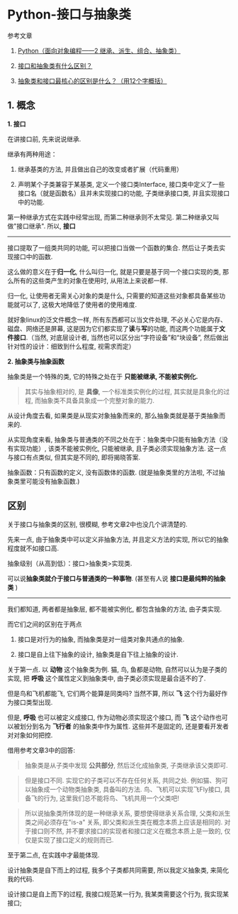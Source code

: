 # Python-接口与抽象类

参考文章

1. [Python（面向对象编程——2 继承、派生、组合、抽象类）](https://www.cnblogs.com/zihe/p/7111092.html)

2. [接口和抽象类有什么区别？](https://www.zhihu.com/question/20149818)

3. [抽象类和接口最核心的区别是什么？（用12个字概括）](https://www.zhihu.com/question/28887491)

## 1. 概念

**1. 接口**

在讲接口前, 先来说说继承.

继承有两种用途：

1. 继承基类的方法, 并且做出自己的改变或者扩展（代码重用）

2. 声明某个子类兼容于某基类, 定义一个接口类Interface, 接口类中定义了一些接口名（就是函数名）且并未实现接口的功能, 子类继承接口类, 并且实现接口中的功能.

第一种继承方式在实践中经常出现, 而第二种继承则不太常见. 第二种继承又叫做"接口继承". 所以, **接口**

------

接口提取了一组类共同的功能, 可以把接口当做一个函数的集合. 然后让子类去实现接口中的函数. 

这么做的意义在于**归一化**, 什么叫归一化, 就是只要是基于同一个接口实现的类, 那么所有的这些类产生的对象在使用时, 从用法上来说都一样. 

归一化, 让使用者无需关心对象的类是什么, 只需要的知道这些对象都具备某些功能就可以了, 这极大地降低了使用者的使用难度. 

就好象linux的泛文件概念一样, 所有东西都可以当文件处理, 不必关心它是内存、磁盘、网络还是屏幕, 这是因为它们都实现了**读**与**写**的功能, 而这两个功能属于**文件接口**.（当然, 对底层设计者, 当然也可以区分出“字符设备”和“块设备”, 然后做出针对性的设计：细致到什么程度, 视需求而定）

**2. 抽象类与抽象函数**

抽象类是一个特殊的类, 它的特殊之处在于 **只能被继承, 不能被实例化.**

> 其实与抽象相对的, 是 **具像**, 一个标准类实例化的过程, 其实就是具象化的过程, 而抽象类不具备具象成一个完整对象的能力.

从设计角度去看, 如果类是从现实对象抽象而来的, 那么抽象类就是基于类抽象而来的. 

从实现角度来看, 抽象类与普通类的不同之处在于：抽象类中只能有抽象方法（没有实现功能）, 该类不能被实例化, 只能被继承, 且子类必须实现抽象方法. 这一点与接口有点类似, 但其实是不同的, 即将揭晓答案.

抽象函数：只有函数的定义, 没有函数体的函数. (就是抽象类里的方法啦, 不过抽象类里可能没有抽象函数.)

## 区别

关于接口与抽象类的区别, 很模糊, 参考文章2中也没几个讲清楚的.

先来一点, 由于抽象类中可以定义非抽象方法, 并且定义方法的实现, 所以它的抽象程度就不如接口高. 

抽象级别（从高到低）：接口>抽象类>实现类. 

可以说**抽象类就介于接口与普通类的一种事物**. (甚至有人说 **接口是最纯粹的抽象类** )

------

我们都知道, 两者都是抽象层, 都不能被实例化, 都包含抽象的方法, 由子类实现.

而它们之间的区别在于两点

1. 接口是对行为的抽象, 而抽象类是对一组类对象共通点的抽象.

2. 接口是自上往下抽象的设计, 抽象类是自下往上抽象的设计.

关于第一点. 以 **动物** 这个抽象类为例. 猫, 鸟, 鱼都是动物, 自然可以认为是子类的实现, 把 **呼吸** 这个属性定义到抽象类中, 由子类必须实现是最合适不的了. 

但是鸟和飞机都能飞, 它们两个能算是同类吗? 当然不算, 所以 **飞** 这个行为最好作为接口类型出现.

但是, **呼吸** 也可以被定义成接口, 作为动物必须实现这个接口, 而 **飞** 这个动作也可以被划分到名为 **飞行者** 的抽象类中作为属性. 这些并不是固定的, 还是要看开发者对对象如何把控.

借用参考文章3中的回答:

> 抽象类是从子类中发现 **公共部分**, 然后泛化成抽象类, 子类继承该父类即可.

> 但是接口不同. 实现它的子类可以不存在任何关系, 共同之处. 例如猫、狗可以抽象成一个动物类抽象类, 具备叫的方法. 鸟、飞机可以实现飞Fly接口, 具备飞的行为, 这里我们总不能将鸟、飞机共用一个父类吧! 

> 所以说抽象类所体现的是一种继承关系, 要想使得继承关系合理, 父类和派生类之间必须存在"is-a" 关系, 即父类和派生类在概念本质上应该是相同的. 对于接口则不然, 并不要求接口的实现者和接口定义在概念本质上是一致的,  仅仅是实现了接口定义的规则而已. 

至于第二点, 在实践中才最能体现.

设计抽象类是自下而上的过程, 我多个子类都共同需要, 所以我定义抽象类, 来简化我的代码.

设计接口是自上而下的过程, 我接口规范某一行为, 我某类需要这个行为, 我实现某接口; 